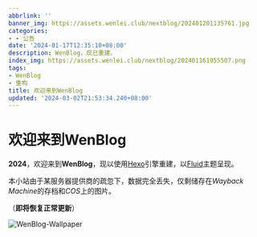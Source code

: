 ```yaml
---
abbrlink: ''
banner_img: https://assets.wenlei.club/nextblog/202401201135761.jpg
categories:
- - 公告
date: '2024-01-17T12:35:10+08:00'
description: WenBlog，现已重建。
index_img: https://assets.wenlei.club/nextblog/202401161955507.png
tags:
- WenBlog
- 重构
title: 欢迎来到WenBlog
updated: '2024-03-02T21:53:34.240+08:00'
---
```

# 欢迎来到WenBlog

**2024**，欢迎来到**WenBlog**，现以使用[Hexo](https://hexo.io)引擎重建，以[Fluid](https://github.com/fluid-dev/hexo-theme-fluid)主题呈现。

本小站由于某服务器提供商的疏忽下，数据完全丢失，仅剩储存在*Wayback Machine*的存档和*COS*上的图片。

（**即将恢复正常更新**）

![WenBlog-Wallpaper](https://assets.wenlei.club/nextblog/202401161955507.png)
